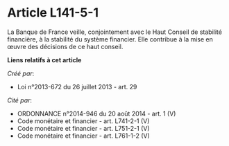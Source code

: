 # Article L141-5-1

La Banque de France veille, conjointement avec le Haut Conseil de stabilité financière, à la stabilité du système financier.
Elle contribue à la mise en œuvre des décisions de ce haut conseil.

**Liens relatifs à cet article**

_Créé par_:

  - Loi n°2013-672 du 26 juillet 2013 - art. 29

_Cité par_:

  - ORDONNANCE n°2014-946 du 20 août 2014 - art. 1 (V)
  - Code monétaire et financier - art. L741-2-1 (V)
  - Code monétaire et financier - art. L751-2-1 (V)
  - Code monétaire et financier - art. L761-1-2 (V)

